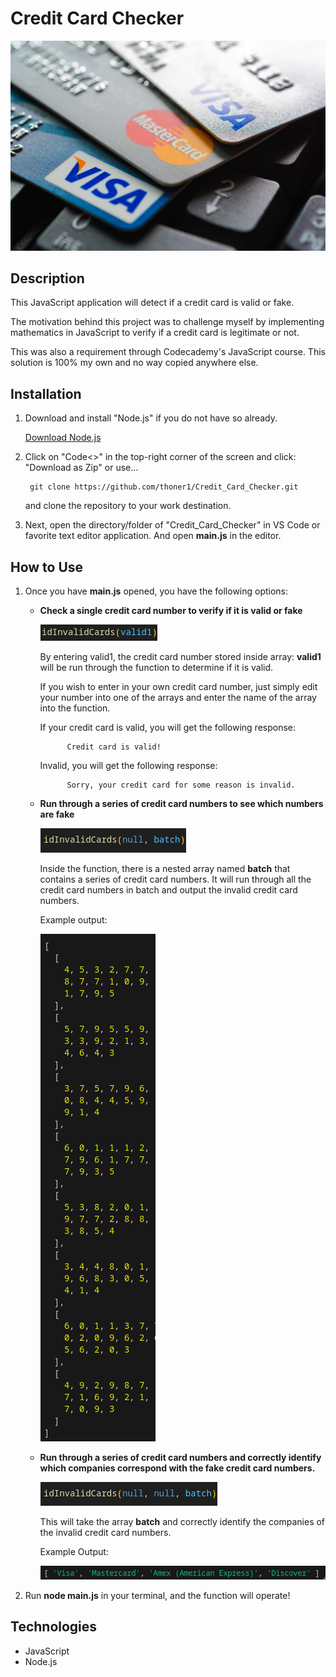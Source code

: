# Credit Card Checker
![Credit Cards](./images/credit-card-types.jpg)

## Description
This JavaScript application will detect if a credit card is valid or fake.

The motivation behind this project was to challenge myself by implementing mathematics in JavaScript to verify if a credit card is legitimate or not. 

This was also a requirement through Codecademy's JavaScript course. This solution is 100% my own and no way copied anywhere else.

## Installation
1. Download and install "Node.js" if you do not have so already.

    [Download Node.js](https://www.nodejs.org/en)

2. Click on "Code<>" in the top-right corner of the screen and click: "Download as Zip" or use...

        git clone https://github.com/thoner1/Credit_Card_Checker.git
    and clone the repository to your work destination.
3. Next, open the directory/folder of "Credit_Card_Checker" in VS Code or favorite text editor application. And open **main.js** in the editor.


## How to Use
1. Once you have **main.js** opened, you have the following options:

    + **Check a single credit card number to verify if it is valid or fake**

        ![single](./images/single.png)
        
        By entering valid1, the credit card number stored inside array: **valid1** will be run through the function to determine if it is valid.

        If you wish to enter in your own credit card number, just simply edit your number into one of the arrays and enter the name of the array into the function.

        If your credit card is valid, you will get the following response:

                Credit card is valid!
        Invalid, you will get the following response:

                Sorry, your credit card for some reason is invalid.

    + **Run through a series of credit card numbers to see which numbers are fake**

        ![batch](./images/batch.png)

        Inside the function, there is a nested array named **batch** that contains a series of credit card numbers. It will run through all the credit card numbers in batch and output the invalid credit card numbers.

        Example output: 

        ![invalid#](./images/invalid.png)

    + **Run through a series of credit card numbers and correctly identify which companies correspond with the fake credit card numbers.**

        ![companies](./images/companies.png)

        This will take the array **batch** and correctly identify the companies of the invalid credit card numbers.

        Example Output:

        ![correctcompanies](./images/correct%20companies.png)

2. Run **node main.js** in your terminal, and the function will operate!

## Technologies

+ JavaScript
+ Node.js